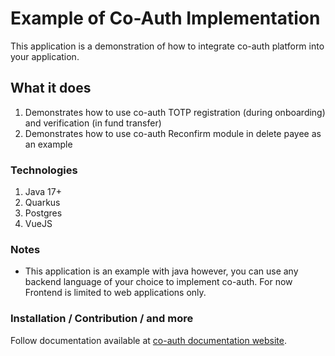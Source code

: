 # Example of Co-Auth Implementation

This application is a demonstration of how to integrate co-auth platform into your application.

## What it does
1. Demonstrates how to use co-auth TOTP registration (during onboarding) and verification (in fund transfer)
2. Demonstrates how to use co-auth Reconfirm module in delete payee as an example

### Technologies
1. Java 17+
2. Quarkus
3. Postgres
4. VueJS

### Notes
- This application is an example with java however, you can use any backend language of your choice to implement co-auth. For now Frontend is limited to web applications only.

### Installation / Contribution / and more
Follow documentation available at [co-auth documentation website](https://documentation.coauth.dev).
